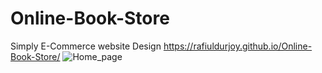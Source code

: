 # Online-Book-Store
Simply E-Commerce website Design
https://rafiuldurjoy.github.io/Online-Book-Store/
![Home_page](https://user-images.githubusercontent.com/77507922/134533063-66d36e4a-f070-472c-9eed-85e3422b184a.PNG)

